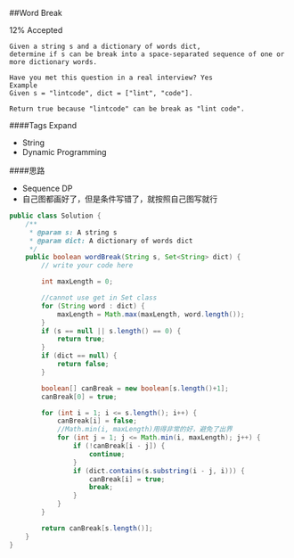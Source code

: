 ##Word Break

12% Accepted

	Given a string s and a dictionary of words dict,
    determine if s can be break into a space-separated sequence of one or more dictionary words.

	Have you met this question in a real interview? Yes
	Example
	Given s = "lintcode", dict = ["lint", "code"].

	Return true because "lintcode" can be break as "lint code".

####Tags Expand
- String
- Dynamic Programming

####思路
- Sequence DP
- 自己图都画好了，但是条件写错了，就按照自己图写就行

```java
public class Solution {
    /**
     * @param s: A string s
     * @param dict: A dictionary of words dict
     */
    public boolean wordBreak(String s, Set<String> dict) {
        // write your code here

        int maxLength = 0;

        //cannot use get in Set class
        for (String word : dict) {
            maxLength = Math.max(maxLength, word.length());
        }
        if (s == null || s.length() == 0) {
            return true;
        }
        if (dict == null) {
            return false;
        }

        boolean[] canBreak = new boolean[s.length()+1];
        canBreak[0] = true;

        for (int i = 1; i <= s.length(); i++) {
            canBreak[i] = false;
            //Math.min(i, maxLength)用得非常的好，避免了出界
            for (int j = 1; j <= Math.min(i, maxLength); j++) {
                if (!canBreak[i - j]) {
                    continue;
                }
                if (dict.contains(s.substring(i - j, i))) {
                    canBreak[i] = true;
                    break;
                }
            }
        }

        return canBreak[s.length()];
    }
}

```
